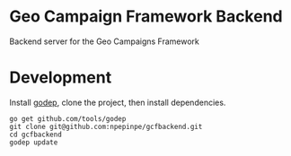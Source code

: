 # Geo Campaign Framework Backend
Backend server for the Geo Campaigns Framework

# Development

Install [godep](https://github.com/tools/godep), clone the project, then install dependencies.

```
go get github.com/tools/godep
git clone git@github.com:npepinpe/gcfbackend.git
cd gcfbackend
godep update
```
